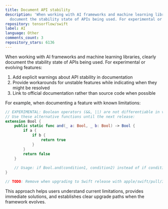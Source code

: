 ```yaml
---
title: Document API stability
description: 'When working with AI frameworks and machine learning libraries, clearly
  document the stability state of APIs being used. For experimental or evolving features:'
repository: tensorflow/swift
label: AI
language: Other
comments_count: 3
repository_stars: 6136
---
```


When working with AI frameworks and machine learning libraries, clearly document the stability state of APIs being used. For experimental or evolving features:

1. Add explicit warnings about API stability in documentation
2. Provide workarounds for unstable features while indicating when they might be resolved
3. Link to official documentation rather than source code when possible

For example, when documenting a feature with known limitations:

```swift
// EXPERIMENTAL: Boolean operators (&&, ||) are not differentiable in v0.11
// Use these alternative functions until the next release:
extension Bool {
    public static func and(_ a: Bool, _ b: Bool) -> Bool {
        if a {
            if b {
                return true
            }
        }
        return false
    }
    
    // Usage: if Bool.and(condition1, condition2) instead of if condition1 && condition2
}

// TODO: Remove when upgrading to Swift release with apple/swift/pull/33511
```

This approach helps users understand current limitations, provides immediate solutions, and establishes clear upgrade paths when the framework evolves.
